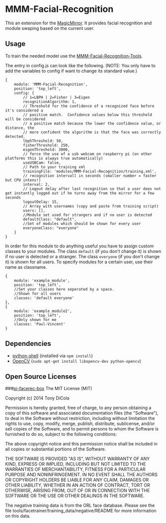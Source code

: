 # MMM-Facial-Recognition
This an extension for the [MagicMirror](https://github.com/MichMich/MagicMirror). It provides facial recognition and module swaping based on the current user.

## Usage
To train the needed model use the [MMM-Facial-Recognition-Tools](https://github.com/paviro/MMM-Facial-Recognition-Tools).

The entry in config.js can look like the following. (NOTE: You only have to add the variables to config if want to change its standard value.)

```
{
	module: 'MMM-Facial-Recognition',
	position: 'top_left',
	config: {
		// 1=LBPH | 2=Fisher | 3=Eigen
		recognitionAlgorithm: 1,
		// Threshold for the confidence of a recognized face before it's considered a
		// positive match.  Confidence values below this threshold will be considered
		// a positive match because the lower the confidence value, or distance, the
		// more confident the algorithm is that the face was correctly detected.
		lbphThreshold: 50,
		fisherThreshold: 250,
		eigenThreshold: 3000,
		// force the use of a usb webcam on raspberry pi (on other platforms this is always true automatically)
		useUSBCam: false,
		// Path to your training xml
		trainingFile: 'modules/MMM-Facial-Recognition/training.xml',
		// recognition intervall in seconds (smaller number = faster but CPU intens!)
		interval: 2,
		// Logout delay after last recognition so that a user does not get instantly logged out if he turns away from the mirror for a few seconds
		logoutDelay: 15,
		// Array with usernames (copy and paste from training script)
		users: [],
		//Module set used for strangers and if no user is detected
		defaultClass: "default",
		//Set of modules which should be shown for every user
		everyoneClass: "everyone"
	}
}
```

In order for this module to do anything useful you have to assign custom classes to your modules. The class `default` (if you don't change it) is shown if no user is detected or a stranger. The class `everyone` (if you don't change it) is shown for all users. To specify modules for a certain user, use their name as classname.

```
{
	module: 'example_module',
	position: 'top_left',
	//Set your classes here seperated by a space.
	//Shown for all users
	classes: 'default everyone'
},
{
	module: 'example_module2',
	position: 'top_left',
	//Only shown for me
	classes: 'Paul-Vincent'
}
```

## Dependencies
- [python-shell](https://www.npmjs.com/package/python-shell) (installed via `npm install`)
- [OpenCV](http://opencv.org) (`sudo apt-get install libopencv-dev python-opencv`)

## Open Source Licenses
###[pi-facerec-box](https://github.com/tdicola/pi-facerec-box)
The MIT License (MIT)

Copyright (c) 2014 Tony DiCola

Permission is hereby granted, free of charge, to any person obtaining a copy of
this software and associated documentation files (the "Software"), to deal in
the Software without restriction, including without limitation the rights to
use, copy, modify, merge, publish, distribute, sublicense, and/or sell copies of
the Software, and to permit persons to whom the Software is furnished to do so,
subject to the following conditions:

The above copyright notice and this permission notice shall be included in all
copies or substantial portions of the Software.

THE SOFTWARE IS PROVIDED "AS IS", WITHOUT WARRANTY OF ANY KIND, EXPRESS OR
IMPLIED, INCLUDING BUT NOT LIMITED TO THE WARRANTIES OF MERCHANTABILITY, FITNESS
FOR A PARTICULAR PURPOSE AND NONINFRINGEMENT. IN NO EVENT SHALL THE AUTHORS OR
COPYRIGHT HOLDERS BE LIABLE FOR ANY CLAIM, DAMAGES OR OTHER LIABILITY, WHETHER
IN AN ACTION OF CONTRACT, TORT OR OTHERWISE, ARISING FROM, OUT OF OR IN
CONNECTION WITH THE SOFTWARE OR THE USE OR OTHER DEALINGS IN THE SOFTWARE.

The negative training data is from the ORL face database.  Please see the file
tools/facetrainer/training_data/negative/README for more information on this data.
